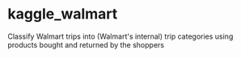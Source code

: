 # kaggle_walmart
Classify Walmart trips into (Walmart's internal) trip categories using products bought and returned by the shoppers
